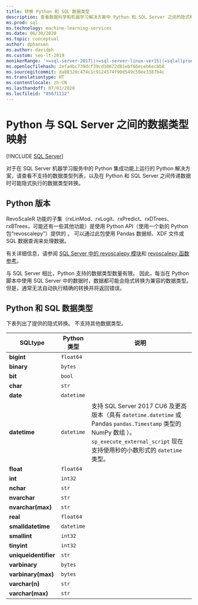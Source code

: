 ```yaml
---
title: 转换 Python 和 SQL 数据类型
description: 查看数据科学和机器学习解决方案中 Python 和 SQL Server 之间的隐式和显式数据类型转换。
ms.prod: sql
ms.technology: machine-learning-services
ms.date: 06/30/2020
ms.topic: conceptual
author: dphansen
ms.author: davidph
ms.custom: seo-lt-2019
monikerRange: '>=sql-server-2017||>=sql-server-linux-ver15||=sqlallproducts-allversions'
ms.openlocfilehash: 2efa4bc739dcf39cd10672d81ebf66eceb6ecbb8
ms.sourcegitcommit: da88320c474c1c9124574f90d549c50ee3387b4c
ms.translationtype: HT
ms.contentlocale: zh-CN
ms.lasthandoff: 07/01/2020
ms.locfileid: "85671112"
---
```

# <a name="data-type-mappings-between-python-and-sql-server"></a>Python 与 SQL Server 之间的数据类型映射
 [!INCLUDE [SQL Server](../../includes/applies-to-version/sqlserver.md)]

对于在 SQL Server 机器学习服务中的 Python 集成功能上运行的 Python 解决方案，请查看不支持的数据类型列表，以及在 Python 和 SQL Server 之间传递数据时可能隐式执行的数据类型转换。

## <a name="python-version"></a>Python 版本

RevoScaleR 功能的子集（rxLinMod、rxLogit、rxPredict、rxDTrees、rxBTrees，可能还有一些其他功能）是使用 Python API（使用一个新的 Python 包“revoscalepy”）提供的  。 可以通过此包使用 Pandas 数据帧、XDF 文件或 SQL 数据查询来处理数据。

有关详细信息，请参阅 [SQL Server 中的 revoscalepy 模块](ref-py-revoscalepy.md)和 [revoscalepy 函数参考](https://docs.microsoft.com/r-server/python-reference/revoscalepy/revoscalepy-package)。

与 SQL Server 相比，Python 支持的数据类型数量有限。 因此，每当在 Python 脚本中使用 SQL Server 中的数据时，数据都可能会隐式转换为兼容的数据类型。 但是，通常无法自动执行精确的转换并将返回错误。

## <a name="python-and-sql-data-types"></a>Python 和 SQL 数据类型

下表列出了提供的隐式转换。 不支持其他数据类型。

|SQLtype|Python 类型|说明
|-------|-----------|---------------------------------------------------------------------------------------------|
|**bigint**|`float64`|
|**binary**|`bytes`|
|**bit**|`bool`|
|**char**|`str`|
|**date**|`datetime`|
|**datetime**|`datetime`|支持 SQL Server 2017 CU6 及更高版本（具有 `datetime.datetime` 或 Pandas `pandas.Timestamp` 类型的 NumPy 数组 ）。 `sp_execute_external_script` 现在支持使用秒的小数形式的 `datetime` 类型。|
|**float**|`float64`|
|**int**|`int32`|
|**nchar**|`str`|
|**nvarchar**|`str`|
|**nvarchar(max)**|`str`|
|**real**|`float64`|
|**smalldatetime**|`datetime`|
|**smallint**|`int32`|
|**tinyint**|`int32`|
|**uniqueidentifier**|`str`|
|**varbinary**|`bytes`|
|**varbinary(max)**|`bytes`|
|**varchar(n)**|`str`|
|**varchar(max)**|`str`|
